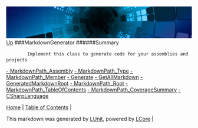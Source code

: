 ![](../Content/LCore-banner-small.png "")
[Up](../LUnit.md)
###MarkdownGenerator
######Summary

            Implement this class to generate code for your assemblies and projects
            
[ - MarkdownPath_Assembly](MarkdownGenerator_MarkdownPath_Assembly.md)
[ - MarkdownPath_Type](MarkdownGenerator_MarkdownPath_Type.md)
[ - MarkdownPath_Member](MarkdownGenerator_MarkdownPath_Member.md)
[ - Generate](MarkdownGenerator_Generate.md)
[ - GetAllMarkdown](MarkdownGenerator_GetAllMarkdown.md)
[ - GeneratedMarkdownRoot](MarkdownGenerator_GeneratedMarkdownRoot.md)
[ - MarkdownPath_Root](MarkdownGenerator_MarkdownPath_Root.md)
[ - MarkdownPath_TableOfContents](MarkdownGenerator_MarkdownPath_TableOfContents.md)
[ - MarkdownPath_CoverageSummary](MarkdownGenerator_MarkdownPath_CoverageSummary.md)
[ - CSharpLanguage](MarkdownGenerator_CSharpLanguage.md)

[Home](../../README.md) | [Table of Contents](../../TableOfContents.md) | 


This markdown was generated by [LUnit](https://github.com/CodeSingularity/LUnit), powered by [LCore](https://github.com/CodeSingularity/LCore) | 

